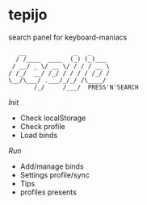 tepijo
======

search panel for keyboard-maniacs

```
   __             _   _     
  / /____  ____  (_) (_)___ 
 / __/ _ \/ __ \/ / / / __ \
/ /_/  __/ /_/ / / / / /_/ /
\__/\___/ .___/_/_/ /\____/ 
       /_/     /___/  PRESS'N'SEARCH
```

*Init*  

- Check localStorage  
- Check profile  
- Load binds  

*Run*

- Add/manage binds
- Settings profile/sync
- Tips
- profiles presents

